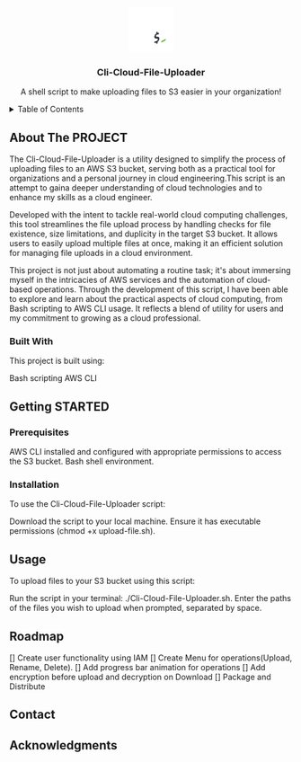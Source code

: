 <!-- PROJECT LOGO -->

<br />
<div align="center">
   <img src="images/bash_full_colored_light.png" alt="Logo" width="80" height="80">

  <h3 align="center">Cli-Cloud-File-Uploader</h3>

  <p align="center">
    A shell script to make uploading files to S3 easier in your organization!
  </p>
</div>

<!-- TABLE OF CONTENTS -->
<details>
  <summary>Table of Contents</summary>
  <ol>
    <li>
      <a href="#about-the-project">About The Project</a>
      <ul>
        <li><a href="#built-with">Built With</a></li>
      </ul>
    </li>
    <li>
      <a href="#getting-started">Getting Started</a>
      <ul>
        <li><a href="#prerequisites">Prerequisites</a></li>
        <li><a href="#installation">Installation</a></li>
      </ul>
    </li>
    <li><a href="#usage">Usage</a></li>
    <li><a href="#roadmap">Roadmap</a></li>
    <li><a href="#contributing">Contributing</a></li>
    <li><a href="#license">License</a></li>
    <li><a href="#contact">Contact</a></li>
    <li><a href="#acknowledgments">Acknowledgments</a></li>
  </ol>
</details>

<!-- ABOUT THE PROJECT -->

## About The PROJECT

The Cli-Cloud-File-Uploader is a utility designed to simplify the process of uploading files to an AWS S3 bucket, serving both as a practical tool for organizations and a personal journey in cloud engineering.This script is an attempt to gaina deeper understanding of cloud technologies and to enhance my skills as a cloud engineer.

Developed with the intent to tackle real-world cloud computing challenges, this tool streamlines the file upload process by handling checks for file existence, size limitations, and duplicity in the target S3 bucket. It allows users to easily upload multiple files at once, making it an efficient solution for managing file uploads in a cloud environment.

This project is not just about automating a routine task; it's about immersing myself in the intricacies of AWS services and the automation of cloud-based operations. Through the development of this script, I have been able to explore and learn about the practical aspects of cloud computing, from Bash scripting to AWS CLI usage. It reflects a blend of utility for users and my commitment to growing as a cloud professional.

### Built With

This project is built using:

Bash scripting
AWS CLI

## Getting STARTED

### Prerequisites

AWS CLI installed and configured with appropriate permissions to access the S3 bucket.
Bash shell environment.

### Installation

To use the Cli-Cloud-File-Uploader script:

Download the script to your local machine.
Ensure it has executable permissions (chmod +x upload-file.sh).

## Usage

To upload files to your S3 bucket using this script:

Run the script in your terminal: ./Cli-Cloud-File-Uploader.sh.
Enter the paths of the files you wish to upload when prompted, separated by space.

## Roadmap

[] Create user functionality using IAM
[] Create Menu for operations(Upload, Rename, Delete).
[] Add progress bar animation for operations
[] Add encryption before upload and decryption on Download
[] Package and Distribute

## Contact

## Acknowledgments
